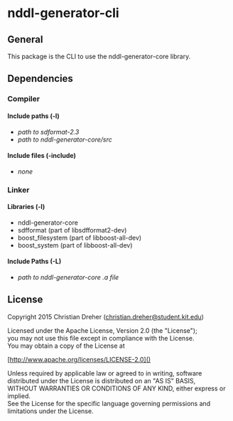 # nddl-generator-cli

## General

This package is the CLI to use the nddl-generator-core library.

## Dependencies

### Compiler

#### Include paths (-l)
 * *path to sdformat-2.3*
 * *path to nddl-generator-core/src*

#### Include files (-include)
 * *none*

### Linker

#### Libraries (-l)
 * nddl-generator-core
 * sdfformat (part of libsdfformat2-dev)
 * boost_filesystem (part of libboost-all-dev)
 * boost_system (part of libboost-all-dev)

#### Include Paths (-L)
 * *path to nddl-generator-core .a file*

## License

Copyright 2015 Christian Dreher (christian.dreher@student.kit.edu)  
  
Licensed under the Apache License, Version 2.0 (the "License");  
you may not use this file except in compliance with the License.  
You may obtain a copy of the License at  
  
[http://www.apache.org/licenses/LICENSE-2.0]()  
  
Unless required by applicable law or agreed to in writing, software  
distributed under the License is distributed on an "AS IS" BASIS,  
WITHOUT WARRANTIES OR CONDITIONS OF ANY KIND, either express or implied.  
See the License for the specific language governing permissions and  
limitations under the License.
